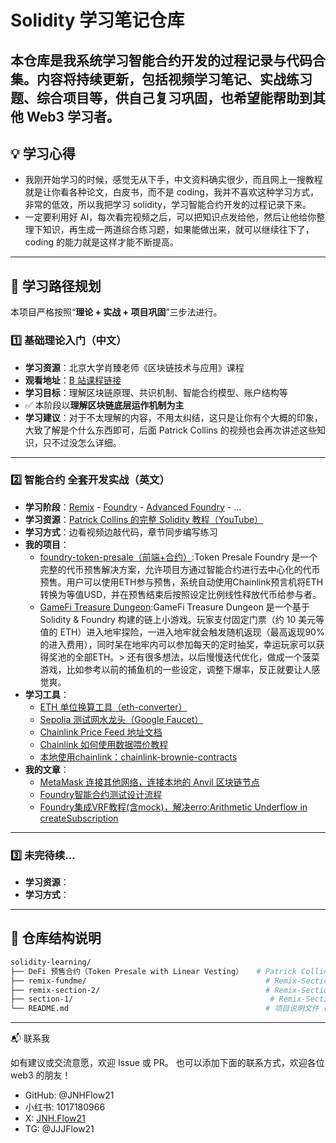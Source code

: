 # Solidity 学习笔记仓库

本仓库是我系统学习智能合约开发的过程记录与代码合集。内容将**持续更新**，包括视频学习笔记、实战练习题、综合项目等，供自己复习巩固，也希望能帮助到其他 Web3 学习者。
---

## 💡 学习心得

- 我刚开始学习的时候，感觉无从下手，中文资料确实很少，而且网上一搜教程就是让你看各种论文，白皮书，而不是 coding，我并不喜欢这种学习方式，非常的低效，所以我把学习 solidity，学习智能合约开发的过程记录下来。
- 一定要利用好 AI，每次看完视频之后，可以把知识点发给他，然后让他给你整理下知识，再生成一两道综合练习题，如果能做出来，就可以继续往下了，coding 的能力就是这样才能不断提高。

---

## 🧭 学习路径规划

本项目严格按照“**理论 + 实战 + 项目巩固**”三步法进行。

### 1️⃣ 基础理论入门（中文）

- **学习资源**：北京大学肖臻老师《区块链技术与应用》课程
- **观看地址**：[B 站课程链接](https://www.bilibili.com/video/BV1Vt411X7JF?p=26)
- **学习目标**：理解区块链原理、共识机制、智能合约模型、账户结构等
- ✅ 本阶段以**理解区块链底层运作机制为主**
- **学习建议**：对于不太理解的内容，不用太纠结，这只是让你有个大概的印象，大致了解是个什么东西即可，后面 Patrick Collins 的视频也会再次讲述这些知识，只不过没怎么详细。

---

### 2️⃣ 智能合约 全套开发实战（英文）

- **学习阶段**：[Remix](https://github.com/JNHFlow21/solidity-learning) - [Foundry](https://github.com/JNHFlow21/token-presale-foundry) - [Advanced Foundry](https://github.com/JNHFlow21/GameFi-Treasure-Dungeon) - ...
- **学习资源**：[Patrick Collins 的完整 Solidity 教程（YouTube）](https://www.youtube.com/watch?v=-1GB6m39-rM&t=24284s)
- **学习方式**：边看视频边敲代码，章节同步编写练习
- **我的项目**：
  - [foundry-token-presale（前端+合约）](https://github.com/JNHFlow21/token-presale-foundry):Token Presale Foundry 是一个完整的代币预售解决方案，允许项目方通过智能合约进行去中心化的代币预售。用户可以使用ETH参与预售，系统自动使用Chainlink预言机将ETH转换为等值USD，并在预售结束后按照设定比例线性释放代币给参与者。
  - [GameFi Treasure Dungeon](https://github.com/JNHFlow21/GameFi-Treasure-Dungeon):GameFi Treasure Dungeon 是一个基于 Solidity & Foundry 构建的链上小游戏。玩家支付固定门票（约 10 美元等值的 ETH）进入地牢探险，一进入地牢就会触发随机返现（最高返现90%的进入费用），同时呆在地牢内可以参加每天的定时抽奖，幸运玩家可以获得奖池的全部ETH。> 还有很多想法，以后慢慢迭代优化，做成一个菠菜游戏，比如参考以前的捕鱼机的一些设定，调整下爆率，反正就要让人感觉爽。
- **学习工具**：
  - [ETH 单位换算工具（eth-converter）](https://eth-converter.com/)
  - [Sepolia 测试网水龙头（Google Faucet）](https://cloud.google.com/application/web3/faucet/ethereum/sepolia)
  - [Chainlink Price Feed 地址文档](https://docs.chain.link/data-feeds/price-feeds/addresses?page=1&testnetPage=1)
  - [Chainlink 如何使用数据喂价教程](https://docs.chain.link/data-feeds/using-data-feeds)
  - [本地使用chainlink：chainlink-brownie-contracts](https://github.com/smartcontractkit/chainlink-brownie-contracts)
- **我的文章**：
  - [MetaMask 连接其他网络，连接本地的 Anvil 区块链节点](https://blog.csdn.net/fjh_ready_sonaa/article/details/149271836)
  - [Foundry智能合约测试设计流程](https://blog.csdn.net/fjh_ready_sonaa/article/details/149234167)
  - [Foundry集成VRF教程(含mock)，解决erro:Arithmetic Underflow in createSubscription](https://github.com/JNHFlow21/GameFi-Treasure-Dungeon/blob/main/helpdoc/VRF-ZH.md)
---

### 3️⃣ 未完待续...

- **学习资源**：
- **学习方式**：

---

## 📂 仓库结构说明

```bash
solidity-learning/
├── DeFi 预售合约（Token Presale with Linear Vesting）   # Patrick Collins Remix课程 综合练习：DeFi 预售合约（带线性解锁）
├── remix-fundme/                                        # Remix-Section 3：CryptoCrowdfund 练习
├── remix-section-2/                                     # Remix-Section 2：数据位置与存储练习（Storage、Memory）
├── section-1/                                            # Remix-Section 1：Solidity 基础语法练习（Hello World）
└── README.md                                            # 项目说明文件（当前这个文档）

```

---

📬 联系我

如有建议或交流意愿，欢迎 Issue 或 PR。
也可以添加下面的联系方式，欢迎各位 web3 的朋友！

- GitHub: @JNHFlow21
- 小红书: 1017180966
- X: [JNH.Flow21](https://x.com/jerry4junhao)
- TG: @JJJFlow21
